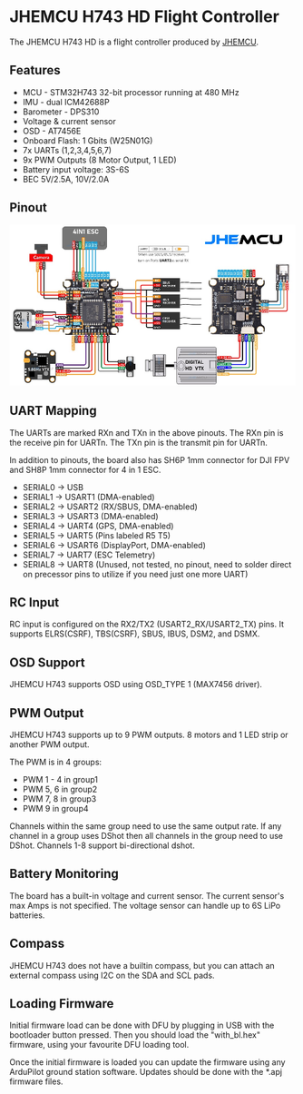 # JHEMCU H743 HD Flight Controller

The JHEMCU H743 HD is a flight controller produced by [JHEMCU](https://jhemcu.com/).

## Features

 - MCU - STM32H743 32-bit processor running at 480 MHz
 - IMU - dual ICM42688P
 - Barometer - DPS310
 - Voltage & current sensor
 - OSD - AT7456E
 - Onboard Flash: 1 Gbits (W25N01G)
 - 7x UARTs (1,2,3,4,5,6,7)
 - 9x PWM Outputs (8 Motor Output, 1 LED)
 - Battery input voltage: 3S-6S
 - BEC 5V/2.5A, 10V/2.0A

## Pinout

![JHEMCU H743 Board](JHEMCU-H743HD_Board.jpg "JHEMCU H743HD")

## UART Mapping

The UARTs are marked RXn and TXn in the above pinouts. The RXn pin is the
receive pin for UARTn. The TXn pin is the transmit pin for UARTn.

In addition to pinouts, the board also has SH6P 1mm connector for DJI FPV and SH8P 1mm connector for 4 in 1 ESC.

 - SERIAL0 -> USB
 - SERIAL1 -> USART1 (DMA-enabled)
 - SERIAL2 -> USART2 (RX/SBUS, DMA-enabled)
 - SERIAL3 -> USART3 (DMA-enabled)
 - SERIAL4 -> UART4 (GPS, DMA-enabled)
 - SERIAL5 -> UART5 (Pins labeled R5 T5)
 - SERIAL6 -> USART6 (DisplayPort, DMA-enabled)
 - SERIAL7 -> UART7 (ESC Telemetry)
 - SERIAL8 -> UART8 (Unused, not tested, no pinout, need to solder direct on precessor pins to utilize if you need just one more UART)

## RC Input

RC input is configured on the RX2/TX2 (USART2_RX/USART2_TX) pins. It supports ELRS(CSRF), TBS(CSRF), SBUS, IBUS, DSM2, and DSMX.

## OSD Support

JHEMCU H743 supports OSD using OSD_TYPE 1 (MAX7456 driver).

## PWM Output

JHEMCU H743 supports up to 9 PWM outputs. 8 motors and 1 LED strip or another PWM output.

The PWM is in 4 groups:

 - PWM 1 - 4 in group1
 - PWM 5, 6  in group2
 - PWM 7, 8  in group3
 - PWM 9     in group4

Channels within the same group need to use the same output rate. If any channel in a group uses DShot then all channels in the group need to use DShot. Channels 1-8 support bi-directional dshot.

## Battery Monitoring

The board has a built-in voltage and current sensor. The current
sensor's max Amps is not specified. The voltage sensor can handle up to 6S
LiPo batteries.

## Compass

JHEMCU H743 does not have a builtin compass, but you can attach an external compass using I2C on the SDA and SCL pads.

## Loading Firmware

Initial firmware load can be done with DFU by plugging in USB with the
bootloader button pressed. Then you should load the "with_bl.hex"
firmware, using your favourite DFU loading tool.

Once the initial firmware is loaded you can update the firmware using
any ArduPilot ground station software. Updates should be done with the
*.apj firmware files.

